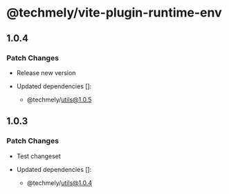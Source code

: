 # @techmely/vite-plugin-runtime-env

## 1.0.4

### Patch Changes

- Release new version

- Updated dependencies []:
  - @techmely/utils@1.0.5

## 1.0.3

### Patch Changes

- Test changeset

- Updated dependencies []:
  - @techmely/utils@1.0.4
